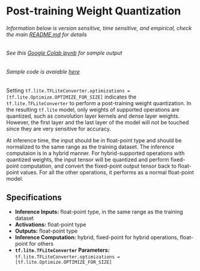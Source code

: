 # Post-training Weight Quantization

###### Information below is version sensitive, time sensitive, and empirical, check the main [README.md](https://github.com/HaoranREN/TensorFlow_Model_Quantization) for details
###### See this [Google Colab ipynb](https://colab.research.google.com/drive/119GkmswoaO4GZV5rQ5W9q8W2BlPeedYr) for sample output
###### Sample code is avaiable [here](post_training_weight_quantization.py)

Setting `tf.lite.TFLiteConverter.optimizations = [tf.lite.Optimize.OPTIMIZE_FOR_SIZE]` indicates the `tf.lite.TFLiteConverter` to perform a post-training weight quantization. In the resulting `tf.lite` model, only weights of supported operations are quantized, such as convolution layer kernels and dense layer weights. However, the first layer and the last layer of the model will not be touched since they are very sensitive for accuracy.

At inference time, the input should be in float-point type and should be normalized to the same range as the training dataset. The inference computaion is in a hybrid manner. For hybrid-supported operations with quantized weights, the input tensor will be quantized and perform fixed-point computation, and convert the fixed-point output tensor back to float-point values. For all the other operations, it performs as a normal float-point model.

## Specifications

- **Inference Inputs:** float-point type, in the same range as the training dataset
- **Activations:** float-point type
- **Outputs:** float-point type
- **Inference Computation:** hybrid, fixed-point for hybrid operations, float-point for others
- **`tf.lite.TFLiteConverter` Parameters:** `tf.lite.TFLiteConverter.optimizations = [tf.lite.Optimize.OPTIMIZE_FOR_SIZE]`
